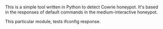 This is a simple tool written in Python to detect Cowrie honeypot. It's based in the responses of default commands in the medium-interactive honeypot.

This particular module, tests ifconfig response.
